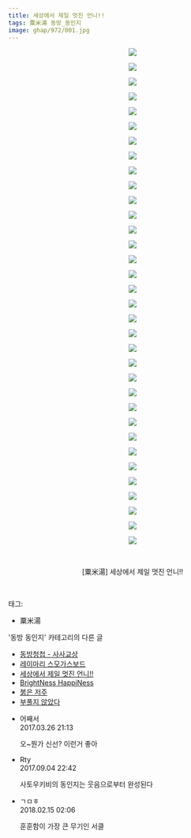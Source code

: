 ```yaml
---
title: 세상에서 제일 멋진 언니!!
tags: 粟米湯 동방_동인지
image: ghap/972/001.jpg
---
```

<div class="article">
<p style="text-align: center; clear: none; float: none;"><img src="{{ site.nasurl }}/ghap/972/001.jpg"/></p>
<p style="text-align: center; clear: none; float: none;"><img src="{{ site.nasurl }}/ghap/972/002.jpg"/></p>
<p style="text-align: center; clear: none; float: none;"><img src="{{ site.nasurl }}/ghap/972/003.jpg"/></p>
<p style="text-align: center; clear: none; float: none;"><img src="{{ site.nasurl }}/ghap/972/004.jpg"/></p>
<p style="text-align: center; clear: none; float: none;"><img src="{{ site.nasurl }}/ghap/972/005.jpg"/></p>
<p style="text-align: center; clear: none; float: none;"><img src="{{ site.nasurl }}/ghap/972/006.jpg"/></p>
<p style="text-align: center; clear: none; float: none;"><img src="{{ site.nasurl }}/ghap/972/007.jpg"/></p>
<p style="text-align: center; clear: none; float: none;"><img src="{{ site.nasurl }}/ghap/972/008.jpg"/></p>
<p style="text-align: center; clear: none; float: none;"><img src="{{ site.nasurl }}/ghap/972/009.jpg"/></p>
<p style="text-align: center; clear: none; float: none;"><img src="{{ site.nasurl }}/ghap/972/010.jpg"/></p>
<p style="text-align: center; clear: none; float: none;"><img src="{{ site.nasurl }}/ghap/972/011.jpg"/></p>
<p style="text-align: center; clear: none; float: none;"><img src="{{ site.nasurl }}/ghap/972/012.jpg"/></p>
<p style="text-align: center; clear: none; float: none;"><img src="{{ site.nasurl }}/ghap/972/013.jpg"/></p>
<p style="text-align: center; clear: none; float: none;"><img src="{{ site.nasurl }}/ghap/972/014.jpg"/></p>
<p style="text-align: center; clear: none; float: none;"><img src="{{ site.nasurl }}/ghap/972/015.jpg"/></p>
<p style="text-align: center; clear: none; float: none;"><img src="{{ site.nasurl }}/ghap/972/016.jpg"/></p>
<p style="text-align: center; clear: none; float: none;"><img src="{{ site.nasurl }}/ghap/972/017.jpg"/></p>
<p style="text-align: center; clear: none; float: none;"><img src="{{ site.nasurl }}/ghap/972/018.jpg"/></p>
<p style="text-align: center; clear: none; float: none;"><img src="{{ site.nasurl }}/ghap/972/019.jpg"/></p>
<p style="text-align: center; clear: none; float: none;"><img src="{{ site.nasurl }}/ghap/972/020.jpg"/></p>
<p style="text-align: center; clear: none; float: none;"><img src="{{ site.nasurl }}/ghap/972/021.jpg"/></p>
<p style="text-align: center; clear: none; float: none;"><img src="{{ site.nasurl }}/ghap/972/022.jpg"/></p>
<p style="text-align: center; clear: none; float: none;"><img src="{{ site.nasurl }}/ghap/972/023.jpg"/></p>
<p style="text-align: center; clear: none; float: none;"><img src="{{ site.nasurl }}/ghap/972/024.jpg"/></p>
<p style="text-align: center; clear: none; float: none;"><img src="{{ site.nasurl }}/ghap/972/025.jpg"/></p>
<p style="text-align: center; clear: none; float: none;"><img src="{{ site.nasurl }}/ghap/972/026.jpg"/></p>
<p style="text-align: center; clear: none; float: none;"><img src="{{ site.nasurl }}/ghap/972/027.jpg"/></p>
<p style="text-align: center; clear: none; float: none;"><img src="{{ site.nasurl }}/ghap/972/028.jpg"/></p>
<p style="text-align: center; clear: none; float: none;"><img src="{{ site.nasurl }}/ghap/972/029.jpg"/></p>
<p style="text-align: center; clear: none; float: none;"><img src="{{ site.nasurl }}/ghap/972/030.jpg"/></p>
<p style="text-align: center; clear: none; float: none;"><img src="{{ site.nasurl }}/ghap/972/031.jpg"/></p>
<p style="text-align: center; clear: none; float: none;"><img src="{{ site.nasurl }}/ghap/972/032.jpg"/></p>
<p style="text-align: center; clear: none; float: none;"><img src="{{ site.nasurl }}/ghap/972/033.jpg"/></p>
<p style="text-align: center; clear: none; float: none;"><img src="{{ site.nasurl }}/ghap/972/034.jpg"/></p>
<p style="text-align: center; clear: none; float: none;"><br/></p>
<p style="text-align: center; clear: none; float: none;">[粟米湯] 세상에서 제일 멋진 언니!!</p>
<p><br/></p>
</div><div class="tagTrail">
<p>태그: </p>
<ul>
<li>粟米湯</li>
</ul>
</div><div class="another">
<p>'동방 동인지' 카테고리의 다른 글</p>
<ul>
<li><a href="/2016-07-21-ghap_974">동방청첩 - 사사교상</a></li>
<li><a href="/2016-07-21-ghap_973">레이마리 스모가스보드</a></li>
<li><a href="/2016-07-21-ghap_972">세상에서 제일 멋진 언니!!</a></li>
<li><a href="/2016-07-21-ghap_970">BrightNess HappiNess</a></li>
<li><a href="/2016-07-20-ghap_969">붉은 저주</a></li>
<li><a href="/2016-07-20-ghap_968">부풀지 않았다</a></li>
</ul>
</div><div class="cb_module cb_fluid">
<div class="cb_wrt cb_profile">
<div class="comment">
<ul>
<li class="cb_thumb_off" id="comment14949769">
<div class="cb_comment_area">
<div class="cb_info_area">
<div class="cb_section">
<span class="cb_nick_name">어째서</span>
</div>
<div class="cb_section">
<span class="cb_date">2017.03.26 21:13 </span>
</div>
</div>
<div class="cb_dsc_comment">
<p class="cb_dsc">
											오~뭔가 신선? 이런거 좋아
										</p>
</div>
</div></li>
<li class="cb_thumb_off" id="comment15076279">
<div class="cb_comment_area">
<div class="cb_info_area">
<div class="cb_section">
<span class="cb_nick_name">Rty</span>
</div>
<div class="cb_section">
<span class="cb_date">2017.09.04 22:42 </span>
</div>
</div>
<div class="cb_dsc_comment">
<p class="cb_dsc">
											사토우키비의 동인지는 웃음으로부터 완성된다
										</p>
</div>
</div></li>
<li class="cb_thumb_off" id="comment15199907">
<div class="cb_comment_area">
<div class="cb_info_area">
<div class="cb_section">
<span class="cb_nick_name">ㄱㅁㅎ</span>
</div>
<div class="cb_section">
<span class="cb_date">2018.02.15 02:06 </span>
</div>
</div>
<div class="cb_dsc_comment">
<p class="cb_dsc">
											훈훈함이 가장 큰 무기인 서클
										</p>
</div>
</div></li>
</ul>
</div>
</div><!-- commentList close -->
</div>